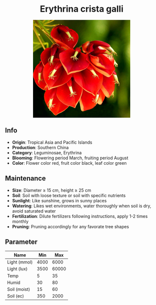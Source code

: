 <h1 align='center'>Erythrina crista galli</h1>
<p align="center">
    <img 
        align='center'
        width='320'
        src="../images/erythrina crista galli.png" 
        alt='Erythrina crista galli' />
</p>

## Info

 - **Origin**: Tropical Asia and Pacific Islands
 - **Production**: Southern China
 - **Category**: Leguminosae, Erythrina
 - **Blooming**: Flowering period March, fruiting period August
 - **Color**: Flower color red, fruit color black, leaf color green

## Maintenance

 - **Size**: Diameter ≥ 15 cm, height ≥ 25 cm
 - **Soil**: Soil with loose texture or soil with specific nutrients
 - **Sunlight**: Like sunshine, grows in sunny places
 - **Watering**: Likes wet environments, water thoroughly when soil is dry, avoid saturated water
 - **Fertilization**: Dilute fertilizers following instructions, apply 1-2 times monthly
 - **Pruning**: Pruning accordingly for any favorate tree shapes

## Parameter

| Name         | Min  | Max   |
|--------------|------|-------|
| Light (mmol) | 4000 | 6000  |
| Light (lux)  | 3500 | 60000 |
| Temp         | 5    | 35    |
| Humid        | 30   | 80    |
| Soil (moist) | 15   | 60    |
| Soil (ec)    | 350  | 2000  |